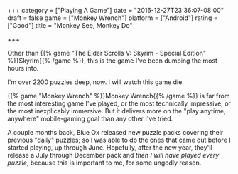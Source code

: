 +++
category = ["Playing A Game"]
date = "2016-12-27T23:36:07-08:00"
draft = false
game = ["Monkey Wrench"]
platform = ["Android"]
rating = ["Good"]
title = "Monkey See, Monkey Do"

+++

Other than {{% game "The Elder Scrolls V: Skyrim - Special Edition" %}}Skyrim{{% /game %}}, this is the game I've been dumping the most hours into.

I'm over 2200 puzzles deep, now.  I will watch this game die.

{{% game "Monkey Wrench" %}}Monkey Wrench{{% /game %}} is far from the most interesting game I've played, or the most technically impressive, or the most inexplicably immersive.  But it delivers more on the "play anytime, anywhere" mobile-gaming goal than any other I've tried.

A couple months back, Blue Ox released new puzzle packs covering their previous "daily" puzzles; so I was able to do the ones that came out before I started playing, up through June.  Hopefully, after the new year, they'll release a July through December pack and <i>then I will have played every puzzle</i>, because this is important to me, for some ungodly reason.
